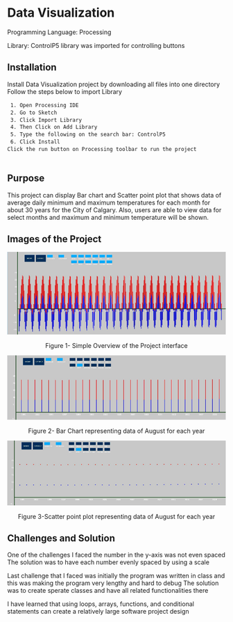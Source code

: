 
#  Data Visualization
Programming Language: Processing 

Library: ControlP5 library was imported for controlling buttons 


## Installation

Install Data Visualization project by downloading all files into one directory  
Follow the steps below to import Library 

```bash
 1. Open Processing IDE
 2. Go to Sketch
 3. Click Import Library
 4. Then Click on Add Library
 5. Type the following on the search bar: ControlP5 
 6. Click Install
Click the run button on Processing toolbar to run the project 



```
## Purpose 
This project can display Bar chart and Scatter point plot that shows data of average daily minimum and maximum temperatures for each month for about 30 years for the City of Calgary. Also, users are able to view data for select months and maximum and minimum temperature will be shown.

## Images of the Project
![](images/overview.png)
<p align="center">
<alt="Material Bread logo">
 Figure 1- Simple Overview of the Project interface
</p>

 ![](images/BarChart.png)
<p align="center">
<alt="Material Bread logo">
Figure 2- Bar Chart representing data of August for each year
</p>

 ![](images/ScatterPointPlot.png)
<p align="center">
<alt="Material Bread logo">
 Figure 3-Scatter point plot representing data of August for each year
</p>

## Challenges and Solution
One of the challenges I faced the number in the y-axis was not even spaced
The solution was to have each number evenly spaced by using a scale

Last challenge that I faced was initially the program was written in class and this was making the program very lengthy and hard to debug
The solution was to create sperate classes and have all related functionalities there

I have learned that using loops, arrays, functions, and conditional statements can create a relatively large software project design
